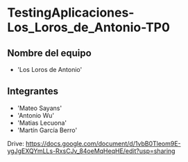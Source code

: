 # TestingAplicaciones-Los_Loros_de_Antonio-TP0

## Nombre del equipo
- 'Los Loros de Antonio'

## Integrantes
- 'Mateo Sayans'
- 'Antonio Wu'
- 'Matias Lecuona'
- 'Martín García Berro'


Drive: https://docs.google.com/document/d/1vbB0Tleom9E-ygJgEXQYmLLs-RxsCJv_84oeMqHeqHE/edit?usp=sharing
